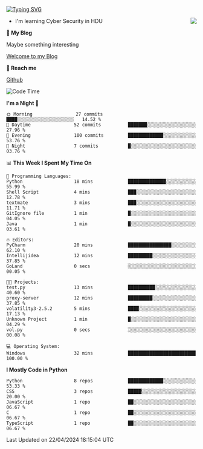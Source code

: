 [![Typing SVG](https://readme-typing-svg.herokuapp.com?font=Fira+Code&pause=1000&random=false&width=450&height=60&lines=Hello+%F0%9F%91%8B%F0%9F%8F%BB;I'm+JBNRZ)](https://git.io/typing-svg)

<a href="#">
  <img align="right" src="https://github-readme-stats.vercel.app/api?username=JBNRZ&show_icons=true&bg_color=15,f2f7fd,E0EAFC" />
</a>

- I'm learning Cyber Security in HDU

 **🌱 My Blog**

Maybe something interesting

[Welcome to my Blog](https://jbnrz.com.cn/)

 **💬 Reach me** 

[Github](https://github.com/JBNRZ)


<!--START_SECTION:waka-->
![Code Time](http://img.shields.io/badge/Code%20Time-422%20hrs%2042%20mins-blue)

**I'm a Night 🦉** 

```text
🌞 Morning                27 commits          ████░░░░░░░░░░░░░░░░░░░░░   14.52 % 
🌆 Daytime                52 commits          ███████░░░░░░░░░░░░░░░░░░   27.96 % 
🌃 Evening                100 commits         █████████████░░░░░░░░░░░░   53.76 % 
🌙 Night                  7 commits           █░░░░░░░░░░░░░░░░░░░░░░░░   03.76 % 
```


📊 **This Week I Spent My Time On** 

```text
💬 Programming Languages: 
Python                   18 mins             ██████████████░░░░░░░░░░░   55.99 % 
Shell Script             4 mins              ███░░░░░░░░░░░░░░░░░░░░░░   12.78 % 
textmate                 3 mins              ███░░░░░░░░░░░░░░░░░░░░░░   11.71 % 
GitIgnore file           1 min               █░░░░░░░░░░░░░░░░░░░░░░░░   04.05 % 
Java                     1 min               █░░░░░░░░░░░░░░░░░░░░░░░░   03.61 % 

🔥 Editors: 
PyCharm                  20 mins             ████████████████░░░░░░░░░   62.10 % 
Intellijidea             12 mins             █████████░░░░░░░░░░░░░░░░   37.85 % 
GoLand                   0 secs              ░░░░░░░░░░░░░░░░░░░░░░░░░   00.05 % 

🐱‍💻 Projects: 
test.py                  13 mins             ██████████░░░░░░░░░░░░░░░   40.60 % 
proxy-server             12 mins             █████████░░░░░░░░░░░░░░░░   37.85 % 
volatility3-2.5.2        5 mins              ████░░░░░░░░░░░░░░░░░░░░░   17.13 % 
Unknown Project          1 min               █░░░░░░░░░░░░░░░░░░░░░░░░   04.29 % 
vol.py                   0 secs              ░░░░░░░░░░░░░░░░░░░░░░░░░   00.08 % 

💻 Operating System: 
Windows                  32 mins             █████████████████████████   100.00 % 
```

**I Mostly Code in Python** 

```text
Python                   8 repos             █████████████░░░░░░░░░░░░   53.33 % 
CSS                      3 repos             █████░░░░░░░░░░░░░░░░░░░░   20.00 % 
JavaScript               1 repo              ██░░░░░░░░░░░░░░░░░░░░░░░   06.67 % 
C                        1 repo              ██░░░░░░░░░░░░░░░░░░░░░░░   06.67 % 
TypeScript               1 repo              ██░░░░░░░░░░░░░░░░░░░░░░░   06.67 % 
```




 Last Updated on 22/04/2024 18:15:04 UTC
<!--END_SECTION:waka-->
